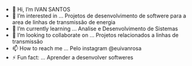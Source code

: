 - 👋 Hi, I’m IVAN SANTOS
- 👀 I’m interested in ... Projetos de desenvolvimento de softwere para a area de linhas de transmissão de energia
- 🌱 I’m currently learning ... Analise e Desenvolvimento de Sistemas
- 💞️ I’m looking to collaborate on ... Projetos relacionados a linhas de transmissão 
- 📫 How to reach me ... Pelo instagram @euivanrosa
- ⚡ Fun fact: ... Aprender a desenvolver softweres 

<!---
IVANSANTOS-EU/IVANSANTOS-EU is a ✨ special ✨ repository because its `README.md` (this file) appears on your GitHub profile.
You can click the Preview link to take a look at your changes.
--->
